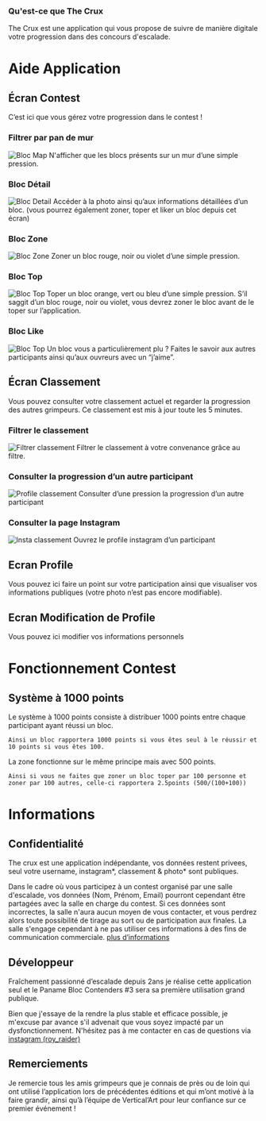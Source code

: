 ### Qu'est-ce que The Crux

The Crux est une application qui vous propose de suivre de manière digitale votre progression dans des concours d'escalade.


# Aide Application


## Écran Contest
C’est ici que vous gérez votre progression dans le contest !


### Filtrer par pan de mur
![Bloc Map](https://thewall.warchief-raider.com/images/app/onboarding/crux-map.gif)
N'afficher que les blocs présents sur un mur d’une simple pression.

### Bloc Détail
![Bloc Detail](https://thewall.warchief-raider.com/images/app/onboarding/crux-detail.gif)
Accéder à la photo ainsi qu’aux informations détaillées d’un bloc. (vous pourrez également zoner, toper et liker un bloc depuis cet écran) 

### Bloc Zone
![Bloc Zone](https://thewall.warchief-raider.com/images/app/onboarding/crux-zone.gif)
Zoner un bloc rouge, noir ou violet d’une simple pression.

### Bloc Top
![Bloc Top](https://thewall.warchief-raider.com/images/app/onboarding/crux-top.gif)
Toper un bloc orange, vert ou bleu d’une simple pression. S’il saggit d’un bloc rouge, noir ou violet, vous devrez zoner le bloc avant de le toper sur l’application.

### Bloc Like
![Bloc Top](https://thewall.warchief-raider.com/images/app/onboarding/crux-like.gif)
Un bloc vous a particulièrement plu ? Faites le savoir aux autres participants ainsi qu’aux ouvreurs avec un “j’aime”.


## Écran Classement


Vous pouvez consulter votre classement actuel et regarder la progression des autres grimpeurs. Ce classement est mis à jour toute les 5 minutes.

### Filtrer le classement
![Filtrer classement](https://thewall.warchief-raider.com/images/app/onboarding/crux-filter.gif)
Filtrer le classement à votre convenance grâce au filtre.

### Consulter la progression d’un autre participant
![Profile classement](https://thewall.warchief-raider.com/images/app/onboarding/crux-profile.gif)
Consulter d’une pression la progression d’un autre participant

### Consulter la page Instagram
![Insta  classement](https://thewall.warchief-raider.com/images/app/onboarding/crux-insta.gif)
Ouvrez le profile instagram d’un participant


## Ecran Profile


Vous pouvez ici faire un point sur votre participation ainsi que visualiser vos informations publiques (votre photo n’est pas encore modifiable). 


## Ecran Modification de Profile


Vous pouvez ici modifier vos informations personnels


# Fonctionnement Contest


## Système à 1000 points

Le système à 1000 points consiste à distribuer 1000 points entre chaque participant ayant réussi un bloc. 

`Ainsi un bloc rapportera 1000 points si vous êtes seul à le réussir et 10 points si vous êtes 100.`

La zone fonctionne sur le même principe mais avec 500 points. 

`Ainsi si vous ne faites que zoner un bloc toper par 100 personne et zoner par 100 autres, celle-ci rapportera 2.5points (500/(100+100))`


# Informations


## Confidentialité


The crux est une application indépendante, vos données restent privees, seul votre username, instagram*, classement & photo* sont publiques.

Dans le cadre où vous participez à un contest organisé par une salle d'escalade, vos données (Nom, Prénom, Email) pourront cependant être partagées avec la salle en charge du contest. Si ces données sont incorrectes, la salle n'aura aucun moyen de vous contacter, et vous perdrez alors toute possibilité de tirage au sort ou de participation aux finales. La salle s'engage cependant à ne pas utiliser ces informations à des fins de communication commerciale.
 [plus d’informations](https://www.freeprivacypolicy.com/live/5ad62da3-46c0-464e-99c7-6c17ed856f1c)


## Développeur


Fraîchement passionné d’escalade depuis 2ans je réalise cette application seul et le Paname Bloc Contenders #3 sera sa première utilisation grand publique. 

Bien que j'essaye de la rendre la plus stable et efficace possible, je m'excuse par avance s'il advenait que vous soyez impacté par un dysfonctionnement. N'hésitez pas à me contacter en cas de questions via [instagram (roy_raider)](https://www.instagram.com/roy_raider/)


## Remerciements

Je remercie tous les amis grimpeurs que je connais de près ou de loin qui ont utilisé l’application lors de précédentes éditions et qui m’ont motivé à la faire grandir, ainsi qu’à l’équipe de Vertical’Art pour leur confiance sur ce premier événement !
